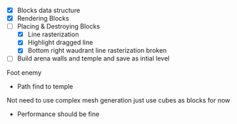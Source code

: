 - [x] Blocks data structure
- [x] Rendering Blocks
- [ ] Placing & Destroying Blocks
	- [x] Line rasterization
	- [x] Highlight dragged line
	- [x] Bottom right waudrant line rasterization broken
- [ ] Build arena walls and temple and save as intial level

Foot enemy
- Path find to temple

Not need to use complex mesh generation just use cubes as blocks for now
- Performance should be fine
